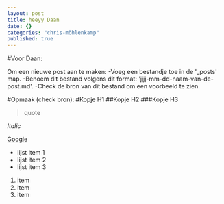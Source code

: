 ```yaml
---
layout: post
title: heeyy Daan
date: {}
categories: "chris-möhlenkamp"
published: true
---
```


#Voor Daan:

Om een nieuwe post aan te maken:
-Voeg een bestandje toe in de '_posts' map.
-Benoem dit bestand volgens dit format: 'jjjj-mm-dd-naam-van-de-post.md'.
-Check de bron van dit bestand om een voorbeeld te zien.


#Opmaak (check bron):
#Kopje H1
##Kopje H2
###Kopje H3

>quote

_Italic_

[Google](google.com "Google")

- lijst item 1
- lijst item 2
- lijst item 3

1. item
2. item
3. item



